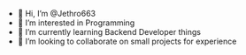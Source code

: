- 👋 Hi, I’m @Jethro663
- 👀 I’m interested in Programming 
- 🌱 I’m currently learning Backend Developer things
- 💞️ I’m looking to collaborate on small projects for experience

